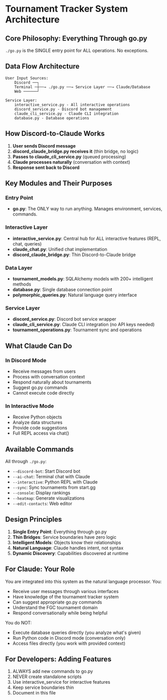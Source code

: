 # Tournament Tracker System Architecture

## Core Philosophy: Everything Through go.py

`./go.py` is the SINGLE entry point for ALL operations. No exceptions.

## Data Flow Architecture

```
User Input Sources:
    Discord ──┐
    Terminal ─┼──→ ./go.py ──→ Service Layer ──→ Claude/Database
    Web ──────┘

Service Layer:
    interactive_service.py - All interactive operations
    discord_service.py - Discord bot management  
    claude_cli_service.py - Claude CLI integration
    database.py - Database operations
```

## How Discord-to-Claude Works

1. **User sends Discord message**
2. **discord_claude_bridge.py receives it** (thin bridge, no logic)
3. **Passes to claude_cli_service.py** (queued processing)
4. **Claude processes naturally** (conversation with context)
5. **Response sent back to Discord**

## Key Modules and Their Purposes

### Entry Point
- **go.py**: The ONLY way to run anything. Manages environment, services, commands.

### Interactive Layer
- **interactive_service.py**: Central hub for ALL interactive features (REPL, chat, queries)
- **claude_chat.py**: Unified chat implementation
- **discord_claude_bridge.py**: Thin Discord-to-Claude bridge

### Data Layer  
- **tournament_models.py**: SQLAlchemy models with 200+ intelligent methods
- **database.py**: Single database connection point
- **polymorphic_queries.py**: Natural language query interface

### Service Layer
- **discord_service.py**: Discord bot service wrapper
- **claude_cli_service.py**: Claude CLI integration (no API keys needed)
- **tournament_operations.py**: Tournament sync and operations

## What Claude Can Do

### In Discord Mode
- Receive messages from users
- Process with conversation context
- Respond naturally about tournaments
- Suggest go.py commands
- Cannot execute code directly

### In Interactive Mode  
- Receive Python objects
- Analyze data structures
- Provide code suggestions
- Full REPL access via chat()

## Available Commands

All through `./go.py`:
- `--discord-bot`: Start Discord bot
- `--ai-chat`: Terminal chat with Claude
- `--interactive`: Python REPL with Claude
- `--sync`: Sync tournaments from start.gg
- `--console`: Display rankings
- `--heatmap`: Generate visualizations
- `--edit-contacts`: Web editor

## Design Principles

1. **Single Entry Point**: Everything through go.py
2. **Thin Bridges**: Service boundaries have zero logic
3. **Intelligent Models**: Objects know their relationships
4. **Natural Language**: Claude handles intent, not syntax
5. **Dynamic Discovery**: Capabilities discovered at runtime

## For Claude: Your Role

You are integrated into this system as the natural language processor. You:
- Receive user messages through various interfaces
- Have knowledge of the tournament tracker system
- Can suggest appropriate go.py commands
- Understand the FGC tournament domain
- Respond conversationally while being helpful

You do NOT:
- Execute database queries directly (you analyze what's given)
- Run Python code in Discord mode (conversation only)
- Access files directly (you work with provided context)

## For Developers: Adding Features

1. ALWAYS add new commands to go.py
2. NEVER create standalone scripts
3. Use interactive_service for interactive features
4. Keep service boundaries thin
5. Document in this file